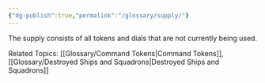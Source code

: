 ```yaml
---
{"dg-publish":true,"permalink":"/glossary/supply/"}
---
```


The supply consists of all tokens and dials that are not currently being used.

Related Topics: [[Glossary/Command Tokens\|Command Tokens]], [[Glossary/Destroyed Ships and Squadrons\|Destroyed Ships and Squadrons]]
